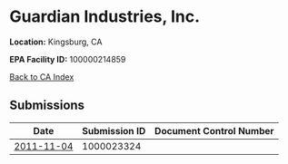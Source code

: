 # Guardian Industries, Inc.

**Location:** Kingsburg, CA

**EPA Facility ID:** 100000214859

[Back to CA Index](../../index.md)

## Submissions

| Date | Submission ID | Document Control Number |
|------|--------------|-------------------------|
| [2011-11-04](submissions/1000023324.md) | 1000023324 |  |
